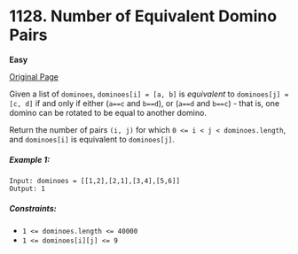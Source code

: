 # 1128. Number of Equivalent Domino Pairs

**Easy**

[Original Page](https://leetcode.com/problems/number-of-equivalent-domino-pairs/)

Given a list of `dominoes`, `dominoes[i] = [a, b]` is _equivalent_ to `dominoes[j] = [c, d]` if and only if either (`a==c` and `b==d`), or (`a==d` and `b==c`) - that is, one domino can be rotated to be equal to another domino.

Return the number of pairs `(i, j)` for which `0 <= i < j < dominoes.length`, and `dominoes[i]` is equivalent to `dominoes[j]`.

##### Example 1:
```
Input: dominoes = [[1,2],[2,1],[3,4],[5,6]]
Output: 1
```

##### Constraints:
- `1 <= dominoes.length <= 40000`
- `1 <= dominoes[i][j] <= 9`

